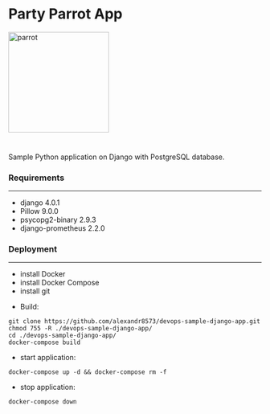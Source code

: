 <h1>Party Parrot App</h1>

<img src='media/images/party-parrot.gif' alt='parrot' height="200" width="200">
<br>
<br>
<h3></h3>

Sample Python application on Django with PostgreSQL database.

<h3>Requirements</h3>

____


- django 4.0.1
- Pillow 9.0.0
- psycopg2-binary 2.9.3
- django-prometheus 2.2.0

<h3>Deployment</h3>

____



- install Docker
- install Docker Compose
- install git

* Build:
```shell
git clone https://github.com/alexandr8573/devops-sample-django-app.git
chmod 755 -R ./devops-sample-django-app/
cd ./devops-sample-django-app/
docker-compose build
```

* start application:
```shell
docker-compose up -d && docker-compose rm -f
```


* stop application:
```shell
docker-compose down
```
